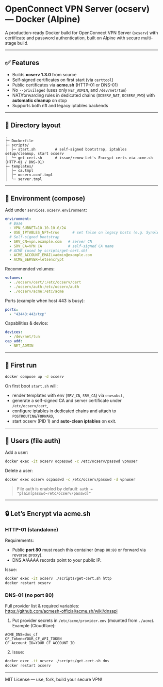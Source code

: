 # OpenConnect VPN Server (ocserv) — Docker (Alpine)

A production-ready Docker build for OpenConnect VPN Server (`ocserv`) with certificate and password authentication, built on Alpine with secure multi-stage build.

---

## ✅ Features
- Builds **ocserv 1.3.0** from source
- Self-signed certificates on first start (via `certtool`)
- Public certificates via **acme.sh** (HTTP-01 or DNS-01)
- No `--privileged` (uses only `NET_ADMIN`, and `/dev/net/tun`)
- NAT/forwarding rules in dedicated chains (`OCSERV_NAT`, `OCSERV_FWD`) with **automatic cleanup** on stop
- Supports both nft and legacy iptables backends

---

## 📁 Directory layout

```
.
├─ Dockerfile
├─ scripts/
│  ├─ start.sh         # self-signed bootstrap, iptables setup/cleanup, start ocserv
│  └─ get-cert.sh      # issue/renew Let's Encrypt certs via acme.sh (HTTP-01 / DNS-01)
├─ templates/
│  ├─ ca.tmpl
│  ├─ ocserv.conf.tmpl
│  └─ server.tmpl
```

---

## 🧩 Environment (compose)

Add under `services.ocserv.environment`:

```yaml
environment:
  # Base
  - VPN_SUBNET=10.10.10.0/24
  - USE_IPTABLES_NFT=true      # set false on legacy hosts (e.g. Synology)
  # Self-signed bootstrap
  - SRV_CN=vpn.example.com   # server CN
  - SRV_CA=VPN CA            # self-signed CA name
  # ACME (used by scripts/get-cert.sh)
  - ACME_ACCOUNT_EMAIL=admin@example.com
  - ACME_SERVER=letsencrypt
```

Recommended volumes:
```yaml
volumes:
  - ./ocserv/cert/:/etc/ocserv/cert
  - ./ocserv/auth:/etc/ocserv/auth
  - ./ocserv/acme:/etc/acme
```

Ports (example when host 443 is busy):
```yaml
ports:
  - "43443:443/tcp"
```

Capabilities & device:
```yaml
devices:
  - /dev/net/tun
cap_add:
  - NET_ADMIN
```

---

## 🚀 First run

```bash
docker compose up -d ocserv
```

On first boot `start.sh` will:
- render templates with env (`SRV_CN`, `SRV_CA`) via `envsubst`,
- generate a self-signed CA and server certificate under `/etc/ocserv/cert`,
- configure iptables in dedicated chains and attach to `POSTROUTING`/`FORWARD`,
- start ocserv (PID 1) and **auto-clean iptables** on exit.

---

## 🔐 Users (file auth)

Add a user:
```bash
docker exec -it ocserv ocpasswd -c /etc/ocserv/passwd vpnuser
```
Delete a user:
```bash
docker exec ocserv ocpasswd -c /etc/ocserv/passwd -d vpnuser
```

> File auth is enabled by default: `auth = "plain[passwd=/etc/ocserv/passwd]"`

---

## 🔒 Let’s Encrypt via acme.sh

### HTTP-01 (standalone)

Requirements:
- Public **port 80** must reach this container (map `80:80` or forward via reverse proxy).
- DNS A/AAAA records point to your public IP.

Issue:
```bash
docker exec -it ocserv ./scripts/get-cert.sh http
docker restart ocserv
```

### DNS-01 (no port 80)

Full provider list & required variables:  
https://github.com/acmesh-official/acme.sh/wiki/dnsapi

1) Put provider secrets in `/etc/acme/provider.env` (mounted from `./acme`). Example (Cloudflare):
```
ACME_DNS=dns_cf
CF_Token=YOUR_CF_API_TOKEN
CF_Account_ID=YOUR_CF_ACCOUNT_ID
```
2) Issue:
```bash
docker exec -it ocserv ./scripts/get-cert.sh dns
docker restart ocserv
```
---

MIT License — use, fork, build your secure VPN!

